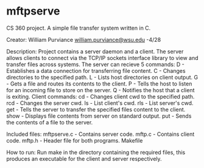 # mftpserve
CS 360 project. A simple file transfer system written in C.

Creator: William Purviance	william.purviance@wsu.edu	-4/28

Description: Project contains a server daemon and a client. The server allows clients to 
  connect via the TCP/IP sockets interface library to view and transfer files across systems.
  The server can recieve 5 commands:
  D - Establishes a data connection for transferring file content.
  C <pathname> - Changes directories to the specified path.
  L - Lists host directories on client output.
  G <pathname> - Gets a file and routes its contents to the client.
  P <pathname> - Tells the host to listen for an incoming file to store on the server.
  Q - Notifies the host that a client is exiting.
  Client commands:
  cd <pathname> - Changes client cwd to the specified path.
  rcd <pathname> - Changes the server cwd.
  ls - List client's cwd.
  rls - List server's cwd.
  get <pathname> - Tells the server to transfer the specified files content to the client.
  show <pathname> - Displays file contents from server on standard output.
  put <pathname> - Sends the contents of a file to the server.
  
Included files:
  mftpserve.c - Contains server code.
  mftp.c - Contains client code.
  mftp.h - Header file for both programs.
  Makefile

How to run:
  Run make in the directory containing the required files, this produces
  an executable for the client and server respectively.
